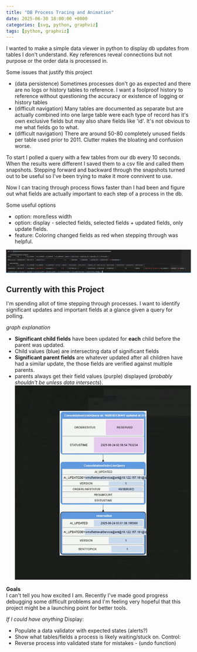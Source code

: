 ```yaml
---
title: "DB Process Tracing and Animation"
date: 2025-06-30 18:00:00 +0000
categories: [svg, python, graphviz]
tags: [python, graphviz]
---
```


I wanted to make a simple data viewer in python to display db updates from tables I don't understand. Key references reveal connections but not purpose or the order data is processed in.

Some issues that justify this project 
- (data persistence) Sometimes processes don't go as expected and there are no logs or history tables to reference. I want a foolproof history to reference without questioning the accuracy or existence of logging or history tables
- (difficult navigation) Many tables are documented as separate but are actually combined into one large table were each type of record has it's own exclusive fields but may also share fields like 'id'. It's not obvious to me what fields go to what.
- (difficult navigation) There are around 50-80 completely unused fields per table used prior to 2011. Clutter makes the bloating and confusion worse.

To start I polled a query with a few tables from our db every 10 seconds. When the results were different I saved them to a csv file and called them snapshots. Stepping forward and backward through the snapshots turned out to be useful so I've been trying to make it more connivent to use.

Now I can tracing through process flows faster than I had been and figure out what fields are actually important to each step of a process in the db. 

Some useful options
- option: more/less width
- option: display - selected fields, selected fields + updated fields, only update fields.
- feature: Coloring changed fields as red when stepping through was helpful. 

![csv_viewer](/assets/img/posts/phases/vcsv.PNG)

## Currently with this Project
I'm spending allot of time stepping through processes. I want to identify significant updates and important fields at a glance given a query for polling.

*graph explanation*
- **Significant child fields** have been updated for **each** child before the parent was updated.
- Child values (blue) are intersecting data of significant fields
- **Significant parent fields** are whatever updated after all children have had a similar update, the those fields are verified against multiple parents. 
- parents always get their field values (purple) displayed (*probably shouldn't be unless data intersects*). 
![flow_animation](/assets/img/posts/phases/phases.gif)

**Goals**  
I can't tell you how excited I am. Recently I've made good progress debugging some difficult problems and I'm feeling very hopeful that this project might be a launching point for better tools.

*If I could have anything*
Display:
- Populate a data validator with expected states (alerts?)
- Show what tables/fields a process is likely waiting/stuck on.
Control: 
- Reverse process into validated state for mistakes - (undo function)